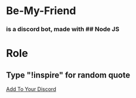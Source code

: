 # Be-My-Friend
### is a discord bot, made with ## Node JS

# Role
## Type "!inspire" for random quote

[Add To Your Discord](https://discord.com/api/oauth2/authorize?client_id=845555239008600074&permissions=470080&scope=bot)
